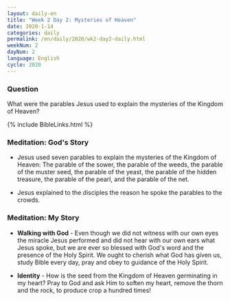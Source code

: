 ```yaml
---
layout: daily-en
title: "Week 2 Day 2: Mysteries of Heaven"
date: 2020-1-14 
categories: daily
permalink: /en/daily/2020/wk2-day2-daily.html
weekNum: 2
dayNum: 2
language: English
cycle: 2020
---
```


### Question     
What were the parables Jesus used to explain the mysteries of the Kingdom of Heaven?

{% include BibleLinks.html %} 

### Meditation: God's Story   
+ Jesus used seven parables to explain the mysteries of the Kingdom of Heaven: The parable of the sower, the parable of the weeds, the parable of the muster seed, the parable of the yeast, the parable of the hidden treasure, the parable of the pearl, and the parable of the net. 

+ Jesus explained to the disciples the reason he spoke the parables to the crowds. 

### Meditation: My Story   
+ **Walking with God** - Even though we did not witness with our own eyes the miracle Jesus performed and did not hear with our own ears what Jesus spoke, but we are ever so blessed with God's word and the presence of the Holy Spirit. We ought to cherish what God has given us, study Bible every day, pray and obey to guidance of the Holy Spirit.  

+ **Identity** - How is the seed from the Kingdom of Heaven germinating in my heart? Pray to God and ask Him to soften my heart, remove the thorn and the rock, to produce crop a hundred times! 
